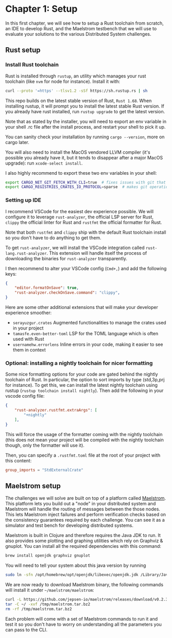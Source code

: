 # Chapter 1: Setup
In this first chapter, we will see how to setup a Rust toolchain from scratch, an IDE to develop Rust, and the Maelstrom testbench that we will use to evaluate your solutions to the various Distributed System challenges.

## Rust setup
### Install Rust toolchain
Rust is installed through `rustup`, an utility which manages your rust toolchain (like `nvm` for node for instance). Install it with: 
```bash
curl --proto '=https' --tlsv1.2 -sSf https://sh.rustup.rs | sh
```

This repo builds on the latest stable version of Rust, `Rust 1.68`.
When installing rustup, it will prompt you to install the latest stable Rust version. If you already have rust installed, run `rustup upgrade` to get the latest version.

Note that as stated by the installer, you will need to export an env variable in your shell .rc file after the install process, and restart your shell to pick it up.

You can sanity check your installation by running `cargo --version`, more on cargo later.

You will also need to install the MacOS vendored LLVM compiler (it's possible you already have it, but it tends to disappear after a major MacOS upgrade): run `xcode-select install`.


I also highly recommend to export these two env variables in your shell:
```sh
export CARGO_NET_GIT_FETCH_WITH_CLI=true  # fixes issues with git that tend to happen with ssh
export CARGO_REGISTRIES_CRATES_IO_PROTOCOL=sparse  # makes git operations a lot faster, requires latest rust version
```

### Setting up IDE

I recommend VSCode for the easiest dev experience possible. We will configure it to leverage `rust-analyzer`, the official LSP server for Rust, `clippy` the official linter for Rust and `rustfmt` the official formatter for Rust.

Note that both `rustfmt` and `clippy` ship with the default Rust toolchain install so you don't have to do anything to get them.

To get `rust-analyzer`, we will install the VSCode integration called `rust-lang.rust-analyzer`. This extension will handle itself the process of downloading the binaries for `rust-analyzer` transparently.

I then recommend to alter your VSCode config (`Cmd+,`) and add the following keys:
```json
{
    "editor.formatOnSave": true,
    "rust-analyzer.checkOnSave.command": "clippy",
}
```

Here are some other additional extensions that will make your developer experience smoother:
- `serayuzgur.crates` Augmented functionalities to manage the crates used in your project
- `tamasfe.even-better-toml` LSP for the TOML language which is often used with Rust
- `usernamehw.errorlens` Inline errors in your code, making it easier to see them in context

### Optional: installing a nightly toolchain for nicer formatting
Some nice formatting options for your code are gated behind the nightly toolchain of Rust. In particular, the option to sort imports by type (std,3p,prj for instance). To get this, we can install the latest nightly toolchain using rustup (`rustup toolchain install nightly`). Then add the following in your vscode config file:
```json
{
    "rust-analyzer.rustfmt.extraArgs": [
        "+nightly"
    ],
}
```
This will force the usage of the formatter coming with the nightly toolchain (this does not mean your project will be compiled with the nightly toolchain though, only the formatter will use it).

Then, you can specify a `.rustfmt.toml` file at the root of your project with this content:
```toml
group_imports = "StdExternalCrate"
```

## Maelstrom setup
The challenges we will solve are built on top of a platform called [Maelstrom](https://github.com/jepsen-io/maelstrom). This platform lets you build out a "node" in your distributed system and Maelstrom will handle the routing of messages between the those nodes. This lets Maelstrom inject failures and perform verification checks based on the consistency guarantees required by each challenge. You can see it as a simulator and test bench for developing distributed systems.

Maelstrom is built in Clojure and therefore requires the Java JDK to run. It also provides some plotting and graphing utilities which rely on Graphviz & gnuplot. You can install all the required dependencies with this command:
```bash
brew install openjdk graphviz gnuplot
```
You will need to tell your system about this java version by running
```bash
sudo ln -sfn /opt/homebrew/opt/openjdk/libexec/openjdk.jdk /Library/Java/JavaVirtualMachines/openjdk.jdk
```

We are now ready to download Maelstrom binary, the following commands will install it under `~/maelstrom/maelstrom`:
```bash
curl -L https://github.com/jepsen-io/maelstrom/releases/download/v0.2.3/maelstrom.tar.bz2 > /tmp/maelstrom.tar.bz2
tar -C ~/ -xvf /tmp/maelstrom.tar.bz2
rm -rf /tmp/maelstrom.tar.bz2
```

Each problem will come with a set of Maelstrom commands to run it and test it so you don't have to worry on understanding all the parameters you can pass to the CLI.
